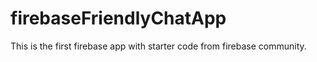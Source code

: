 # firebaseFriendlyChatApp
This is the first firebase app with starter code from firebase community.
